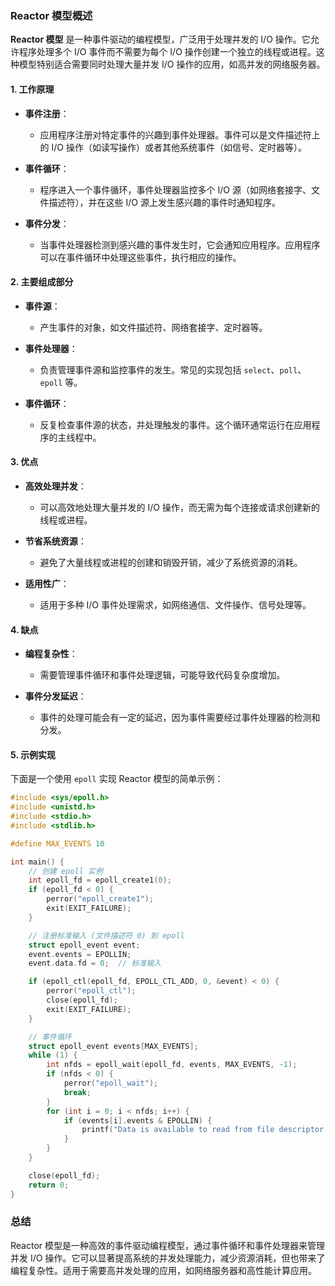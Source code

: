 ### Reactor 模型概述

**Reactor 模型** 是一种事件驱动的编程模型，广泛用于处理并发的 I/O 操作。它允许程序处理多个 I/O 事件而不需要为每个 I/O 操作创建一个独立的线程或进程。这种模型特别适合需要同时处理大量并发 I/O 操作的应用，如高并发的网络服务器。

#### 1. **工作原理**

- **事件注册**：
  - 应用程序注册对特定事件的兴趣到事件处理器。事件可以是文件描述符上的 I/O 操作（如读写操作）或者其他系统事件（如信号、定时器等）。

- **事件循环**：
  - 程序进入一个事件循环，事件处理器监控多个 I/O 源（如网络套接字、文件描述符），并在这些 I/O 源上发生感兴趣的事件时通知程序。

- **事件分发**：
  - 当事件处理器检测到感兴趣的事件发生时，它会通知应用程序。应用程序可以在事件循环中处理这些事件，执行相应的操作。

#### 2. **主要组成部分**

- **事件源**：
  - 产生事件的对象，如文件描述符、网络套接字、定时器等。

- **事件处理器**：
  - 负责管理事件源和监控事件的发生。常见的实现包括 `select`、`poll`、`epoll` 等。

- **事件循环**：
  - 反复检查事件源的状态，并处理触发的事件。这个循环通常运行在应用程序的主线程中。

#### 3. **优点**

- **高效处理并发**：
  - 可以高效地处理大量并发的 I/O 操作，而无需为每个连接或请求创建新的线程或进程。

- **节省系统资源**：
  - 避免了大量线程或进程的创建和销毁开销，减少了系统资源的消耗。

- **适用性广**：
  - 适用于多种 I/O 事件处理需求，如网络通信、文件操作、信号处理等。

#### 4. **缺点**

- **编程复杂性**：
  - 需要管理事件循环和事件处理逻辑，可能导致代码复杂度增加。

- **事件分发延迟**：
  - 事件的处理可能会有一定的延迟，因为事件需要经过事件处理器的检测和分发。

#### 5. **示例实现**

下面是一个使用 `epoll` 实现 Reactor 模型的简单示例：

```c
#include <sys/epoll.h>
#include <unistd.h>
#include <stdio.h>
#include <stdlib.h>

#define MAX_EVENTS 10

int main() {
    // 创建 epoll 实例
    int epoll_fd = epoll_create1(0);
    if (epoll_fd < 0) {
        perror("epoll_create1");
        exit(EXIT_FAILURE);
    }

    // 注册标准输入 (文件描述符 0) 到 epoll
    struct epoll_event event;
    event.events = EPOLLIN;
    event.data.fd = 0;  // 标准输入

    if (epoll_ctl(epoll_fd, EPOLL_CTL_ADD, 0, &event) < 0) {
        perror("epoll_ctl");
        close(epoll_fd);
        exit(EXIT_FAILURE);
    }

    // 事件循环
    struct epoll_event events[MAX_EVENTS];
    while (1) {
        int nfds = epoll_wait(epoll_fd, events, MAX_EVENTS, -1);
        if (nfds < 0) {
            perror("epoll_wait");
            break;
        }
        for (int i = 0; i < nfds; i++) {
            if (events[i].events & EPOLLIN) {
                printf("Data is available to read from file descriptor %d\n", events[i].data.fd);
            }
        }
    }

    close(epoll_fd);
    return 0;
}
```

### 总结

Reactor 模型是一种高效的事件驱动编程模型，通过事件循环和事件处理器来管理并发 I/O 操作。它可以显著提高系统的并发处理能力，减少资源消耗，但也带来了编程复杂性。适用于需要高并发处理的应用，如网络服务器和高性能计算应用。